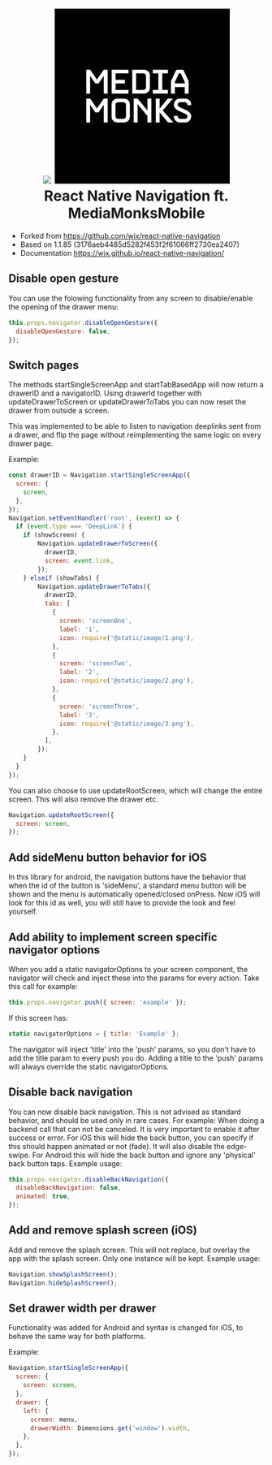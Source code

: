 
<h1 align="center">
  <img src="./logo.png"/> <img src="./mm.png"/><br>
  React Native Navigation ft. MediaMonksMobile
</h1>

- Forked from https://github.com/wix/react-native-navigation
- Based on 1.1.85 (3176aeb4485d5282f453f2f61066ff2730ea2407)
- Documentation https://wix.github.io/react-native-navigation/

## Disable open gesture

You can use the folowing functionality from any screen to
disable/enable the opening of the drawer menu:
```js
this.props.navigator.disableOpenGesture({
  disableOpenGesture: false,
});
```

## Switch pages
The methods startSingleScreenApp and startTabBasedApp will now return
a drawerID and a navigatorID. Using drawerId together with 
updateDrawerToScreen or updateDrawerToTabs you can now reset the 
drawer from outside a screen.

This was implemented to be able to listen to navigation deeplinks sent
from a drawer, and flip the page without reimplementing the same logic
on every drawer page.

Example:
```js
const drawerID = Navigation.startSingleScreenApp({
  screen: {
    screen,
  },
});
Navigation.setEventHandler('root', (event) => {
  if (event.type === 'DeepLink') {
  	if (showScreen) {	
	    Navigation.updateDrawerToScreen({
	      drawerID,
	      screen: event.link,
	    });
    } elseif (showTabs) {
  		Navigation.updateDrawerToTabs({
          drawerID,
          tabs: [
            {
              screen: 'screenOne',
              label: '1',
              icon: require('@static/image/1.png'),
            },
		    {
		      screen: 'screenTwo',
		      label: '2',
		      icon: require('@static/image/2.png'),
		    },
		    {
		      screen: 'screenThree',
		      label: '3',
		      icon: require('@static/image/3.png'),
		    },
          ],
  		});
    }
  }
});
```
You can also choose to use updateRootScreen, which will change the
entire screen. This will also remove the drawer etc.

```js
Navigation.updateRootScreen({
  screen: screen,
});
```

## Add sideMenu button behavior for iOS
In this library for android, the navigation buttons have the behavior
that when the id of the button is 'sideMenu', a standard menu button
will be shown and the menu is automatically opened/closed onPress.
Now iOS will look for this id as well, you will still have to provide
the look and feel yourself.

## Add ability to implement screen specific navigator options
When you add a static navigatorOptions to your screen component, the
navigator will check and inject these into the params for every action.
Take this call for example:
```js
this.props.navigator.push({ screen: 'example' });
```
If this screen has:
```js
static navigatorOptions = { title: 'Example' };
```
The navigator will inject 'title' into the 'push' params, so you don't
have to add the title param to every push you do.
Adding a title to the 'push' params will always override the static
navigatorOptions.

## Disable back navigation
You can now disable back navigation. This is not advised as standard
behavior, and should be used only in rare cases.
For example: When doing a backend call that can not be canceled.
It is very important to enable it after success or error.
For iOS this will hide the back button, you can specify if this 
should happen animated or not (fade). It will also disable the 
edge-swipe.
For Android this will hide the back button and ignore any 'physical'
back button taps.
Example usage:
```js
this.props.navigator.disableBackNavigation({
  disableBackNavigation: false,
  animated: true,
});
```

## Add and remove splash screen (iOS)
Add and remove the splash screen. This will not replace, but overlay
the app with the splash screen. Only one instance will be kept.
Example usage:
```js
Navigation.showSplashScreen();
Navigation.hideSplashScreen();
```

## Set drawer width per drawer
Functionality was added for Android and syntax is changed for iOS, to
behave the same way for both platforms.

Example:
```js
Navigation.startSingleScreenApp({
  screen: {
    screen: screen,
  },
  drawer: {
    left: {
      screen: menu,
      drawerWidth: Dimensions.get('window').width,
    },
  },
});
```